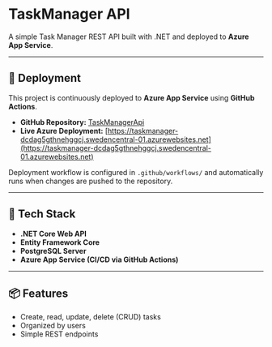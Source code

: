 # TaskManager API

A simple Task Manager REST API built with .NET and deployed to **Azure App Service**.

---

## 🚀 Deployment

This project is continuously deployed to **Azure App Service** using **GitHub Actions**.

- **GitHub Repository:** [TaskManagerApi](https://github.com/Cedzi-95/TaskManagerApi)  
- **Live Azure Deployment:** [https://taskmanager-dcdag5gthnehggcj.swedencentral-01.azurewebsites.net](https://taskmanager-dcdag5gthnehggcj.swedencentral-01.azurewebsites.net)

Deployment workflow is configured in `.github/workflows/` and automatically runs when changes are pushed to the repository.

---

## 🔧 Tech Stack
- **.NET Core Web API**
- **Entity Framework Core**
- **PostgreSQL Server**
- **Azure App Service (CI/CD via GitHub Actions)**

---

## 📦 Features
- Create, read, update, delete (CRUD) tasks
- Organized by users
- Simple REST endpoints
